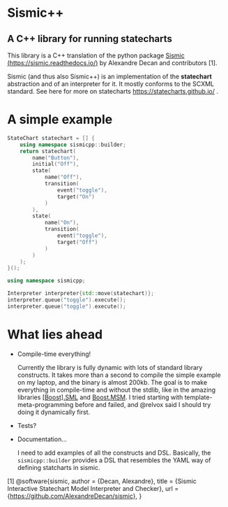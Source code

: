 # Sismic++
## A C++ library for running statecharts

This library is a C++ translation of the python package [Sismic (https://sismic.readthedocs.io/)](https://sismic.readthedocs.io/) by Alexandre Decan and contributors [1].

Sismic (and thus also Sismic++) is an implementation of the **statechart** abstraction and of an interpreter for it. It mostly conforms to the SCXML standard. See here for more on statecharts https://statecharts.github.io/ .

# A simple example

```c++
StateChart statechart = [] {
    using namespace sismicpp::builder;
    return statechart(
        name("Button"),
        initial("Off"),
        state(
            name("Off"),
            transition(
                event("toggle"),
                target("On")
            )
        ),
        state(
            name("On"),
            transition(
                event("toggle"),
                target("Off")
            )
        )
    );
}();

using namespace sismicpp;

Interpreter interpreter{std::move(statechart)};
interpreter.queue("toggle").execute();
interpreter.queue("toggle").execute();
```

# What lies ahead

* Compile-time everything!

    Currently the library is fully dynamic with lots of standard library constructs. It takes more than a second to compile the simple example on my laptop, and the binary is almost 200kb. The goal is to make everything in compile-time and without the stdlib, like in the amazing libraries [[Boost].SML](https://boost-experimental.github.io/sml/) and [Boost.MSM](https://www.boost.org/doc/libs/1_60_0/libs/msm/doc/HTML/ch03s04.html). I tried starting with template-meta-programming before and failed, and @relvox said I should try doing it dynamically first.

* Tests?

* Documentation...

    I need to add examples of all the constructs and DSL. Basically, the `sismicpp::builder` provides a DSL that resembles the YAML way of defining statcharts in sismic.


[1] @software{sismic,
  author = {Decan, Alexandre},
  title = {Sismic Interactive Statechart Model Interpreter and Checker},
  url = {https://github.com/AlexandreDecan/sismic},
}